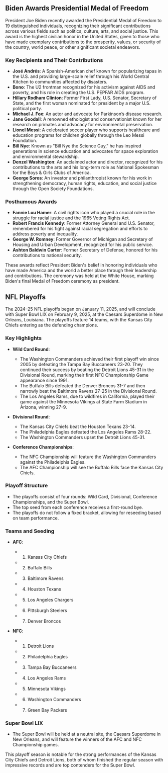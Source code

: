 ## Biden Awards Presidential Medal of Freedom

President Joe Biden recently awarded the Presidential Medal of Freedom to 19 distinguished individuals, recognizing their significant contributions across various fields such as politics, culture, arts, and social justice. This award is the highest civilian honor in the United States, given to those who have made exemplary contributions to the prosperity, values, or security of the country, world peace, or other significant societal endeavors.

### Key Recipients and Their Contributions

- **José Andrés**: A Spanish-American chef known for popularizing tapas in the U.S. and providing large-scale relief through his World Central Kitchen to communities affected by disasters.
- **Bono**: The U2 frontman recognized for his activism against AIDS and poverty, and his role in creating the U.S. PEPFAR AIDS program.
- **Hillary Rodham Clinton**: Former First Lady, U.S. Senator, Secretary of State, and the first woman nominated for president by a major U.S. political party.
- **Michael J. Fox**: An actor and advocate for Parkinson’s disease research.
- **Jane Goodall**: A renowned ethologist and conservationist known for her research on primates and advocacy for environmental preservation.
- **Lionel Messi**: A celebrated soccer player who supports healthcare and education programs for children globally through the Leo Messi Foundation.
- **Bill Nye**: Known as "Bill Nye the Science Guy," he has inspired generations in science education and advocates for space exploration and environmental stewardship.
- **Denzel Washington**: An acclaimed actor and director, recognized for his contributions to the arts and his long-term role as National Spokesman for the Boys & Girls Clubs of America.
- **George Soros**: An investor and philanthropist known for his work in strengthening democracy, human rights, education, and social justice through the Open Society Foundations.

### Posthumous Awards

- **Fannie Lou Hamer**: A civil rights icon who played a crucial role in the struggle for racial justice and the 1965 Voting Rights Act.
- **Robert Francis Kennedy**: Former Attorney General and U.S. Senator, remembered for his fight against racial segregation and efforts to address poverty and inequality.
- **George W. Romney**: Former Governor of Michigan and Secretary of Housing and Urban Development, recognized for his public service.
- **Ashton Baldwin Carter**: Former Secretary of Defense, honored for his contributions to national security.

These awards reflect President Biden's belief in honoring individuals who have made America and the world a better place through their leadership and contributions. The ceremony was held at the White House, marking Biden's final Medal of Freedom ceremony as president.

## NFL Playoffs

The 2024–25 NFL playoffs began on January 11, 2025, and will conclude with Super Bowl LIX on February 9, 2025, at the Caesars Superdome in New Orleans, Louisiana. The playoffs feature 14 teams, with the Kansas City Chiefs entering as the defending champions.

### Key Highlights

- **Wild Card Round**:

    - The Washington Commanders achieved their first playoff win since 2005 by defeating the Tampa Bay Buccaneers 23-20. They continued their success by beating the Detroit Lions 45-31 in the Divisional Round, marking their first NFC Championship Game appearance since 1991.
    - The Buffalo Bills defeated the Denver Broncos 31-7 and then narrowly beat the Baltimore Ravens 27-25 in the Divisional Round.
    - The Los Angeles Rams, due to wildfires in California, played their game against the Minnesota Vikings at State Farm Stadium in Arizona, winning 27-9.

- **Divisional Round**:

    - The Kansas City Chiefs beat the Houston Texans 23-14.
    - The Philadelphia Eagles defeated the Los Angeles Rams 28-22.
    - The Washington Commanders upset the Detroit Lions 45-31.

- **Conference Championships**:
    - The NFC Championship will feature the Washington Commanders against the Philadelphia Eagles.
    - The AFC Championship will see the Buffalo Bills face the Kansas City Chiefs.

### Playoff Structure

- The playoffs consist of four rounds: Wild Card, Divisional, Conference Championships, and the Super Bowl.
- The top seed from each conference receives a first-round bye.
- The playoffs do not follow a fixed bracket, allowing for reseeding based on team performance.

### Teams and Seeding

- **AFC**:

    -   1. Kansas City Chiefs
    -   2. Buffalo Bills
    -   3. Baltimore Ravens
    -   4. Houston Texans
    -   5. Los Angeles Chargers
    -   6. Pittsburgh Steelers
    -   7. Denver Broncos

- **NFC**:
    -   1. Detroit Lions
    -   2. Philadelphia Eagles
    -   3. Tampa Bay Buccaneers
    -   4. Los Angeles Rams
    -   5. Minnesota Vikings
    -   6. Washington Commanders
    -   7. Green Bay Packers

### Super Bowl LIX

- The Super Bowl will be held at a neutral site, the Caesars Superdome in New Orleans, and will feature the winners of the AFC and NFC Championship games.

This playoff season is notable for the strong performances of the Kansas City Chiefs and Detroit Lions, both of whom finished the regular season with impressive records and are top contenders for the Super Bowl.
